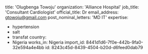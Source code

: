 title: 'Olugbenga Towoju'
organization: 'Alliance Hospital'
job_title: 'Consultant Cardiologist'
official_title: Dr
email_address: gtowoju@gmail.com
post_nominal_letters: 'MD IT'
expertise:
  - hypertension
  - salt
  - transfat
country:
  - Nigeria
works_in: Nigeria
import_id: 8441d1d6-7f0e-442b-9fa0-32e594a4e4bb
id: 8243c45d-8439-4504-b20d-d6feed0dab79
